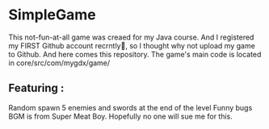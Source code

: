 # SimpleGame
This not-fun-at-all game was creaed for my Java course. And I registered my FIRST Github account recrntly:tada:, so I thought why not upload my game to Github. And here comes this repository.
The game's main code is located in core/src/com/mygdx/game/
## Featuring : 
  Random spawn 5 enemies and swords at the end of the level
  Funny bugs
BGM is from Super Meat Boy. Hopefully no one will sue me for this.

